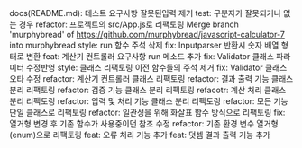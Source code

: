 docs(README.md): 테스트 요구사항 잘못된입력 제거
test: 구분자가 잘못되거나 없는 경우
refactor: 프로젝트의 src/App.js로 리팩토링
Merge branch 'murphybread' of https://github.com/murphybread/javascript-calculator-7 into murphybread
style: run 함수 주석 삭제
fix: Inputparser 반환시 숫자 배열 형태로 변환
feat: 계산기 컨트롤러 요구사항 run 메소드 추가
fix: Validator 클래스 파라미터 수정반영
style: 클래스 리팩토링 이전 함수들의 주석 제거
fix: Validator 클래스 오타 수정
refactor: 계산기 컨트롤러 클래스 리팩토링
refactor: 결과 출력 기능 클래스 분리 리팩토링
refactor: 검증 기능 클래스 분리 리팩토링
refacotr: 계산 처리 클래스 분리 리팩토링
refactor: 입력 및 처리 기능 클래스 분리 리팩토링
refactor: 모든 기능 단일 클래스로 리팩토링
refactor: 일관성을 위해 화살표 함수 방식으로 리팩토링
fix: 열거형 변경 후 기존 함수가 사용중이던 참조 수정
refactor: 기존 환경 변수 열거형(enum)으로 리팩토링
feat: 오류 처리 기능 추가
feat: 덧셈 결과 출력 기능 추가